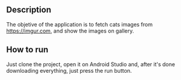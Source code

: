 ## Description
The objetive of the application is to fetch cats images from https://imgur.com, and show the images on gallery.

## How to run
Just clone the project, open it on Android Studio and, after it's done downloading everything, just press the run button.
